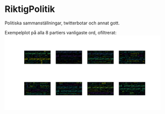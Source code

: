 # RiktigPolitik
Politiska sammanställningar, twitterbotar och annat gott. 

Exempelplot på alla 8 partiers vanligaste ord, ofiltrerat: 
 ![Word clouds](pics/Figure_1.png)